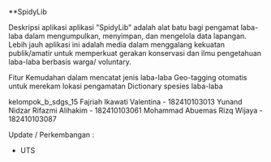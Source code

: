 **SpidyLib

Deskripsi aplikasi
aplikasi "SpidyLib" adalah alat batu bagi pengamat laba-laba dalam mengumpulkan, menyimpan, dan mengelola data lapangan. Lebih jauh aplikasi ini adalah media dalam menggalang kekuatan publik/amatir untuk memperkuat gerakan konservasi dan ilmu pengetahuan laba-laba berbasis warga/ voluntary.

Fitur
Kemudahan dalam mencatat jenis laba-laba
Geo-tagging otomatis untuk merekam lokasi pengamatan
Dictionary spesies laba-laba

kelompok_b_sdgs_15
Fajriah Ikawati Valentina - 182410103013
Yunand Nidzar Rifazmi Alihakim - 182410103061
Mohammad Abuemas Rizq Wijaya - 182410103087

Update / Perkembangan :
- UTS
